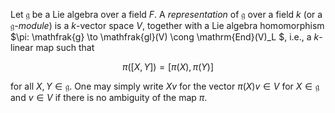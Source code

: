 Let $\mathfrak{g}$ be a Lie algebra over a field $F$. A *representation* of $\mathfrak{g}$ over a field $k$ (or a $\mathfrak{g}$-*module*) is a $k$-vector space $V$, together with a Lie algebra homomorphism $\pi: \mathfrak{g} \to \mathfrak{gl}(V) \cong \mathrm{End}(V)_L $, i.e., a $k$-linear map such that

$$
\pi([X, Y]) = [\pi(X), \pi(Y)]
$$

for all $X, Y \in \mathfrak{g}$. One may simply write $Xv$ for the vector $\pi(X)v \in V$ for $X\in\mathfrak{g}$ and $v\in V$ if there is no ambiguity of the map $\pi$.
